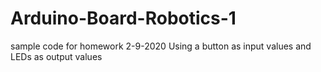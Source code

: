 # Arduino-Board-Robotics-1
sample code for homework 2-9-2020
Using a button as input values and LEDs as output values
